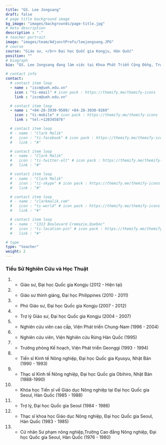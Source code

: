 ```yaml
---
title: "GS. Lee Jongsang"
draft: false
# page title background image
bg_image: "images/backgrounds/page-title.jpg"
# meta description
description : "."
# teacher portrait
image: "images/team/AdjunctProfs/leejongsang.JPG"
# course
course: "Giáo sư, </br> Đại học Quốc gia Kongju, Hàn Quốc"
position: ""
# biograph
bio: "GS. Lee Jongsang đang làm việc tại Khoa Phát Triển Cộng Đồng, Trường Khoa Học Công Nghiệp, Đại học Quốc Gia Kongju ."

# contact info
contact:
  # contact item loop
  - name : "iscm@ueh.edu.vn"
    icon : "ti-email" # icon pack : https://themify.me/themify-icons
    link : "iscm@ueh.edu.vn"

  # contact item loop
  - name : "+84-28-3930-9589/ +84-28-3930-9269"
    icon : "ti-mobile" # icon pack : https://themify.me/themify-icons
    link : "tel:+120345876"

  # contact item loop
  # - name : "Clark Malik"
  #   icon : "ti-facebook" # icon pack : https://themify.me/themify-icons
  #   link : "#"

  # contact item loop
  # - name : "Clark Malik"
  #   icon : "ti-twitter-alt" # icon pack : https://themify.me/themify-icons
  #   link : "#"

  # contact item loop
  # - name : "Clark Malik"
  #   icon : "ti-skype" # icon pack : https://themify.me/themify-icons
  #   link : "#"

  # contact item loop
  # - name : "clarkmalik.com"
  #   icon : "ti-world" # icon pack : https://themify.me/themify-icons
  #   link : "#"

  # contact item loop
  # - name : "1313 Boulevard Cremazie,Quebec"
  #   icon : "ti-location-pin" # icon pack : https://themify.me/themify-icons
  #   link : "#"

# type
type: "teacher"
weight: 2
---
```


### Tiểu Sử Nghiên Cứu và Học Thuật
1. * Giáo sư, Đại học Quốc gia Kongju (2012 - Hiện tại)
1. * Giáo sư thỉnh giảng, Đại học Philippines (2010 - 2011)
1. * Phó Giáo sư, Đại học Quốc gia Kongju (2007 - 2012)
1. * Trợ lý Giáo sư, Đại học Quốc gia Kongju (2004 - 2007)
1. * Nghiên cứu viên cao cấp, Viện Phát triển Chung-Nam (1996 - 2004)
1. * Nghiên cứu viên, Viện Nghiên cứu Rừng Hàn Quốc (1995)
1. * Trưởng phòng Kế hoạch, Viện Phát triển Geonggi (1993 - 1994)
1. * Tiến sĩ Kinh tế Nông nghiệp, Đại học Quốc gia Kyusyu, Nhật Bản (1990 - 1993)
1. * Thạc sĩ Kinh tế Nông nghiệp, Đại học Quốc gia Obihiro, Nhật Bản (1988-1990)
1. * Khóa học Tiến sĩ về Giáo dục Nông nghiệp tại Đại học Quốc gia Seoul, Hàn Quốc (1985 - 1988)
1. * Trợ lý, Đại học Quốc gia Seoul (1984 - 1986)
1. * Thạc sĩ khoa học Giáo dục Nông nghiệp, Đại học Quốc gia Seoul, Hàn Quốc (1983 - 1985)
1. * Cử nhân Sư phạm nông nghiệp,Trường Cao đẳng Nông nghiệp, Đại học Quốc gia Seoul, Hàn Quốc (1976 - 1980)
